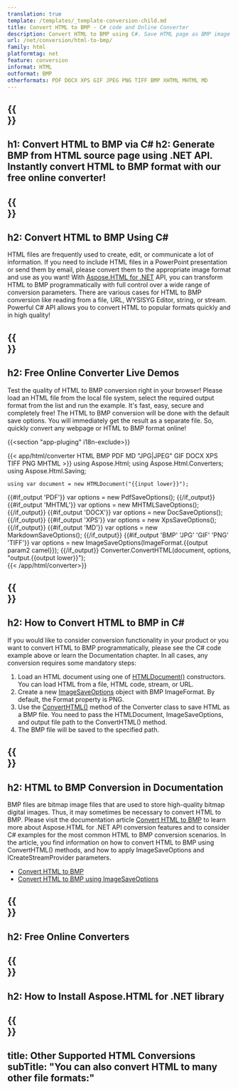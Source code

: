 ```yaml
---
translation: true
template: /templates/_template-conversion-child.md
title: Convert HTML to BMP - C# code and Online Converter
description: Convert HTML to BMP using C#. Save HTML page as BMP image in C# code. Try online HTML to BMP Converter for free!
url: /net/conversion/html-to-bmp/
family: html
platformtag: net
feature: conversion
informat: HTML
outformat: BMP
otherformats: PDF DOCX XPS GIF JPEG PNG TIFF BMP XHTML MHTML MD 
---
```


{{<section banner>}}
---
h1: Convert HTML to BMP via C#
h2: Generate BMP from HTML source page using .NET API. Instantly convert HTML to BMP format with our free online converter!
---

{{<section overview>}}
---
h2: Convert HTML to BMP Using C#
---

HTML files are frequently used to create, edit, or communicate a lot of information. If you need to include HTML files in a PowerPoint presentation or send them by email, please convert them to the appropriate image format and use as you want! With [Aspose.HTML for .NET](https://products.aspose.com/html/{{lang.url-fragment}}net/) API, you can transform HTML to BMP programmatically with full control over a wide range of conversion parameters. There are various cases for HTML to BMP conversion like reading from a file, URL, WYSISYG Editor, string, or stream. Powerful C# API allows you to convert HTML to popular formats quickly and in high quality!

{{<section demos>}}
---
h2: Free Online Converter Live Demos
---

Test the quality of HTML to BMP conversion right in your browser! Please load an HTML file from the local file system, select the required output format from the list and run the example. It's fast, easy, secure and completely free! The HTML to BMP conversion will be done with the default save options. You will immediately get the result as a separate file. So, quickly convert any webpage or HTML to BMP format online!

{{<section "app-pluging" i18n-exclude>}}

{{< app/html/converter HTML BMP PDF MD "JPG|JPEG" GIF DOCX XPS TIFF PNG MHTML >}}
using Aspose.Html;
using Aspose.Html.Converters;
using Aspose.Html.Saving;

    using var document = new HTMLDocument("{{input lower}}");
{{#if_output 'PDF'}}
    var options = new PdfSaveOptions();
{{/if_output}}
{{#if_output 'MHTML'}}
    var options = new MHTMLSaveOptions();
{{/if_output}}
{{#if_output 'DOCX'}}
    var options = new DocSaveOptions();
{{/if_output}}
{{#if_output 'XPS'}}
    var options = new XpsSaveOptions();
{{/if_output}}
{{#if_output 'MD'}}
    var options = new MarkdownSaveOptions();
{{/if_output}}
{{#if_output 'BMP' 'JPG' 'GIF' 'PNG' 'TIFF'}}
    var options = new ImageSaveOptions(ImageFormat.{{output param2 camel}});
{{/if_output}}
    Converter.ConvertHTML(document, options, "output.{{output lower}}");   
{{< /app/html/converter>}} 


{{<section steps>}}
---
h2: How to Convert HTML to BMP in C#
---

If you would like to consider conversion functionality in your product or you want to convert HTML to BMP programmatically, please see the C# code example above or learn the Documentation chapter. In all cases, any conversion requires some mandatory steps:

1.  Load an HTML document using one of [HTMLDocument()](https://reference.aspose.com/html/net/aspose.html/htmldocument/) constructors. You can load HTML from a file, HTML code, stream, or URL.
1.  Create a new [ImageSaveOptions](https://reference.aspose.com/html/net/aspose.html.saving/imagesaveoptions/) object with BMP ImageFormat. By default, the Format property is PNG.
1.  Use the [ConvertHTML()](https://reference.aspose.com/html/net/aspose.html.converters/converter/converthtml/) method of the Converter class to save HTML as a BMP file. You need to pass the HTMLDocument, ImageSaveOptions, and output file path to the ConvertHTML() method.
1.  The BMP file will be saved to the specified path.

{{<section documentation>}}
---
h2: HTML to BMP Conversion in Documentation
---

BMP files are bitmap image files that are used to store high-quality bitmap digital images. Thus, it may sometimes be necessary to convert HTML to BMP. Please visit the documentation article [Convert HTML to BMP](https://docs.aspose.com/html/net/converting-between-formats/html-to-bmp/) to learn more about Aspose.HTML for .NET API conversion features and to consider C# examples for the most common HTML to BMP conversion scenarios. In the article, you find information on how to convert HTML to BMP using ConvertHTML() methods, and how to apply ImageSaveOptions and ICreateStreamProvider parameters.

  -  <a href="https://docs.aspose.com/html/net/converting-between-formats/html-to-bmp/#convert-html-to-bmp" target="_blank">Convert HTML to BMP</a>
  - <a href="https://docs.aspose.com/html/net/converting-between-formats/html-to-bmp/#convert-html-to-bmp-in-c-using-imagesaveoptions" target="_blank">Convert HTML to BMP using ImageSaveOptions</a>  

{{<section online-converters>}}
---
h2: Free Online Converters
---

{{<section get-started>}}
---
h2: How to Install Aspose.HTML for .NET library
---

{{<section other-conversions>}}
---
title: Other Supported HTML Conversions
subTitle: "You can also convert HTML to many other file formats:"
---